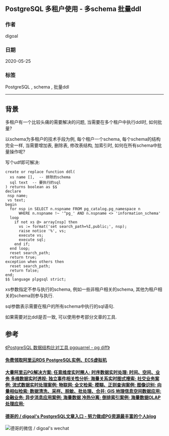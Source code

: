 ## PostgreSQL 多租户使用 - 多schema 批量ddl   
  
### 作者  
digoal  
  
### 日期  
2020-05-25  
  
### 标签  
PostgreSQL , schema , 批量ddl   
  
----  
  
## 背景  
多租户有一个比较头痛的需要解决的问题, 当需要在多个租户中执行ddl时, 如何批量?  
  
以schema为多租户的技术手段为例, 每个租户一个schema, 每个schema的结构完全一样, 当需要增加表, 删除表, 修改表结构, 加索引时, 如何在所有schema中批量操作呢?  
  
写个udf即可解决:  
  
```  
create or replace function ddl(   
  xs name [],  -- 排除的schema   
  sql text  -- 要执行的sql   
) returns boolean as $$  
declare  
 nsp name;  
 vs text;  
begin  
  for nsp in SELECT n.nspname FROM pg_catalog.pg_namespace n   
      WHERE n.nspname !~ '^pg_' AND n.nspname <> 'information_schema'  
  loop  
    if not xs @> array[nsp] then   
      vs := format('set search_path=%I,public;', nsp);   
      raise notice '%', vs;   
      execute vs;   
      execute sql;   
    end if;   
  end loop;   
  reset search_path;   
  return true;   
exception when others then
  reset search_path;
  return false;
end;   
$$ language plpgsql strict;   
```  
  
xs参数指定不参与执行的schema, 例如一些非租户相关的schema, 其他为租户相关的schema则参与执行.  
  
sql参数表示需要在租户的所有schema中执行的sql语句.  
  
如果需要对比ddl是否一致, 可以使用参考部分文章的工具.   
  
## 参考  
[《PostgreSQL 数据结构比对工具 pgquarrel - pg diff》](../202003/20200324_18.md)    
  
  
  
  
  
  
  
  
  
  
  
  
  
  
  
  
  
  
#### [免费领取阿里云RDS PostgreSQL实例、ECS虚拟机](https://www.aliyun.com/database/postgresqlactivity "57258f76c37864c6e6d23383d05714ea")
  
  
#### [大量阿里云PG解决方案: 任意维度实时圈人; 时序数据实时处理; 时间、空间、业务 多维数据实时透视; 独立事件相关性分析; 海量关系实时图式搜索; 社交业务案例; 流式数据实时处理案例; 物联网; 全文检索; 模糊、正则查询案例; 图像识别; 向量相似检索; 数据清洗、采样、脱敏、批处理、合并; GIS 地理信息空间数据应用; 金融业务; 异步消息应用案例; 海量数据 冷热分离; 倒排索引案例; 海量数据OLAP处理应用;](https://yq.aliyun.com/topic/118 "40cff096e9ed7122c512b35d8561d9c8")
  
  
#### [德哥的 / digoal's PostgreSQL文章入口 - 努力做成PG资源最丰富的个人blog](https://github.com/digoal/blog/blob/master/README.md "22709685feb7cab07d30f30387f0a9ae")
  
  
![德哥的微信 / digoal's wechat](../pic/digoal_weixin.jpg "f7ad92eeba24523fd47a6e1a0e691b59")
  
